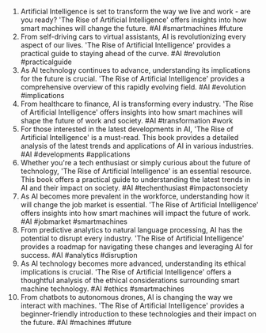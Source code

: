 1. Artificial Intelligence is set to transform the way we live and work - are you ready? 'The Rise of Artificial Intelligence' offers insights into how smart machines will change the future. #AI #smartmachines #future
2. From self-driving cars to virtual assistants, AI is revolutionizing every aspect of our lives. 'The Rise of Artificial Intelligence' provides a practical guide to staying ahead of the curve. #AI #revolution #practicalguide
3. As AI technology continues to advance, understanding its implications for the future is crucial. 'The Rise of Artificial Intelligence' provides a comprehensive overview of this rapidly evolving field. #AI #evolution #implications
4. From healthcare to finance, AI is transforming every industry. 'The Rise of Artificial Intelligence' offers insights into how smart machines will shape the future of work and society. #AI #transformation #work
5. For those interested in the latest developments in AI, 'The Rise of Artificial Intelligence' is a must-read. This book provides a detailed analysis of the latest trends and applications of AI in various industries. #AI #developments #applications
6. Whether you're a tech enthusiast or simply curious about the future of technology, 'The Rise of Artificial Intelligence' is an essential resource. This book offers a practical guide to understanding the latest trends in AI and their impact on society. #AI #techenthusiast #impactonsociety
7. As AI becomes more prevalent in the workforce, understanding how it will change the job market is essential. 'The Rise of Artificial Intelligence' offers insights into how smart machines will impact the future of work. #AI #jobmarket #smartmachines
8. From predictive analytics to natural language processing, AI has the potential to disrupt every industry. 'The Rise of Artificial Intelligence' provides a roadmap for navigating these changes and leveraging AI for success. #AI #analytics #disruption
9. As AI technology becomes more advanced, understanding its ethical implications is crucial. 'The Rise of Artificial Intelligence' offers a thoughtful analysis of the ethical considerations surrounding smart machine technology. #AI #ethics #smartmachines
10. From chatbots to autonomous drones, AI is changing the way we interact with machines. 'The Rise of Artificial Intelligence' provides a beginner-friendly introduction to these technologies and their impact on the future. #AI #machines #future

